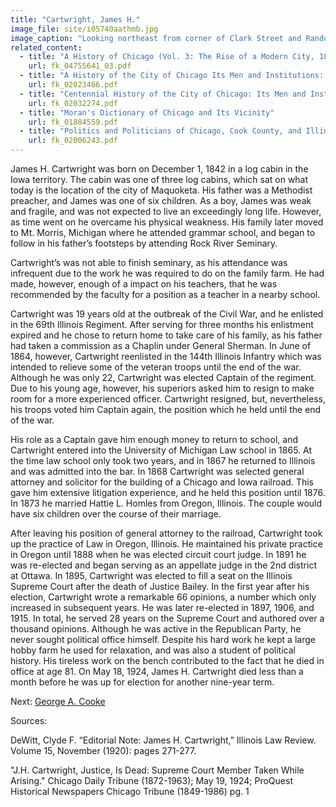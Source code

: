 ```yaml
---
title: "Cartwright, James H."
image_file: site/i05740aathmb.jpg
image_caption: "Looking northeast from corner of Clark Street and Randolph Street from Court House Dome."
related_content:
  - title: "A History of Chicago (Vol. 3: The Rise of a Modern City, 1871-1893)"
    url: fk_04755641_03.pdf
  - title: "A History of the City of Chicago Its Men and Institutions: Biographical Sketches of Leading Citizens"
    url: fk_02023466.pdf
  - title: "Centennial History of the City of Chicago: Its Men and Institutions"
    url: fk_02032274.pdf
  - title: "Moran's Dictionary of Chicago and Its Vicinity"
    url: fk_01884559.pdf
  - title: "Politics and Politicians of Chicago, Cook County, and Illinois 1787-1887"
    url: fk_02006243.pdf
---
```

James H. Cartwright was born on December 1, 1842 in a log cabin in the Iowa territory. The cabin was one of three log cabins, which sat on what today is the location of the city of Maquoketa. His father was a Methodist preacher, and James was one of six children. As a boy, James was weak and fragile, and was not expected to live an exceedingly long life. However, as time went on he overcame his physical weakness. His family later moved to Mt. Morris, Michigan where he attended grammar school, and began to follow in his father’s footsteps by attending Rock River Seminary.

Cartwright’s was not able to finish seminary, as his attendance was infrequent due to the work he was required to do on the family farm. He had made, however, enough of a impact on his teachers, that he was recommended by the faculty for a position as a teacher in a nearby school.

Cartwright was 19 years old at the outbreak of the Civil War, and he enlisted in the 69th Illinois Regiment. After serving for three months his enlistment expired and he chose to return home to take care of his family, as his father had taken a commission as a Chaplin under General Sherman. In June of 1864, however, Cartwright reenlisted in the 144th Illinois Infantry which was intended to relieve some of the veteran troops until the end of the war. Although he was only 22, Cartwright was elected Captain of the regiment. Due to his young age, however, his superiors asked him to resign to make room for a more experienced officer. Cartwright resigned, but, nevertheless, his troops voted him Captain again, the position which he held until the end of the war.

His role as a Captain gave him enough money to return to school, and Cartwright entered into the University of Michigan Law school in 1865. At the time law school only took two years, and in 1867 he returned to Illinois and was admitted into the bar. In 1868 Cartwright was selected general attorney and solicitor for the building of a Chicago and Iowa railroad. This gave him extensive litigation experience, and he held this position until 1876. In 1873 he married Hattie L. Homles from Oregon, Illinois. The couple would have six children over the course of their marriage.

After leaving his position of general attorney to the railroad, Cartwright took up the practice of Law in Oregon, Illinois. He maintained his private practice in Oregon until 1888 when he was elected circuit court judge. In 1891 he was re-elected and began serving as an appellate judge in the 2nd district at Ottawa. In 1895, Cartwright was elected to fill a seat on the Illinois Supreme Court after the death of Justice Bailey. In the first year after his election, Cartwright wrote a remarkable 66 opinions, a number which only increased in subsequent years. He was later re-elected in 1897, 1906, and 1915. In total, he served 28 years on the Supreme Court and authored over a thousand opinions. Although he was active in the Republican Party, he never sought political office himself. Despite his hard work he kept a large hobby farm he used for relaxation, and was also a student of political history. His tireless work on the bench contributed to the fact that he died in office at age 81. On May 18, 1924, James H. Cartwright died less than a month before he was up for election for another nine-year term.

Next: [George A. Cooke](/legal/judges/georgeacooke/)

Sources:

DeWitt, Clyde F. “Editorial Note: James H. Cartwright,” Illinois Law Review. Volume 15, November (1920): pages 271-277.

"J.H. Cartwright, Justice, Is Dead: Supreme Court Member Taken While Arising." Chicago Daily Tribune (1872-1963); May 19, 1924; ProQuest Historical Newspapers Chicago Tribune (1849-1986) pg. 1
